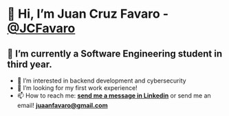# 👋 Hi, I’m Juan Cruz Favaro - [@JCFavaro](https://github.com/JCFavaro)

## 🌱 I’m currently a Software Engineering student in third year.

- 👀 I’m interested in backend development and cybersecurity
- :telescope: I’m looking for my first work experience!
- 📫 How to reach me: **[send me a message in Linkedin](https://www.linkedin.com/in/juancruzfavaro/)** or send me an email! **juaanfavaro@gmail.com**
